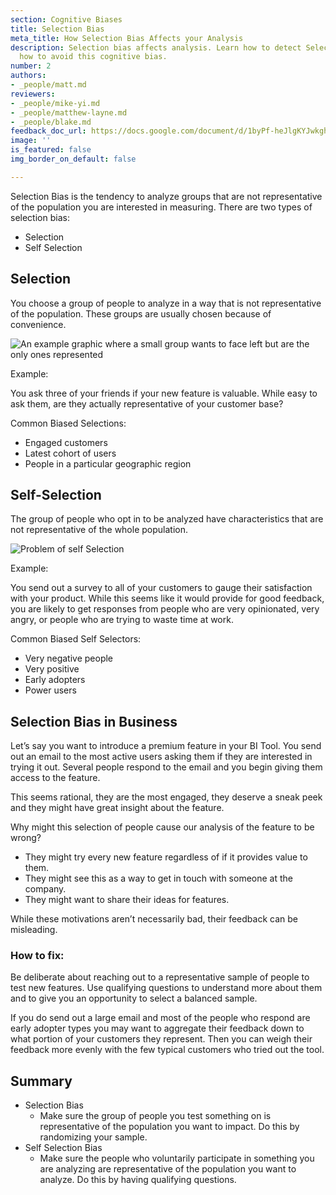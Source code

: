 ```yaml
---
section: Cognitive Biases
title: Selection Bias
meta_title: How Selection Bias Affects your Analysis
description: Selection bias affects analysis. Learn how to detect Selection Bias and
  how to avoid this cognitive bias.
number: 2
authors:
- _people/matt.md
reviewers:
- _people/mike-yi.md
- _people/matthew-layne.md
- _people/blake.md
feedback_doc_url: https://docs.google.com/document/d/1byPf-heJlgKYJwkghvWrPgEC7HbFtBESGx37cHsYoIk/edit?usp=sharing
image: ''
is_featured: false
img_border_on_default: false

---
```

Selection Bias is the tendency to analyze groups that are not representative of the population you are interested in measuring. There are two types of selection bias:

* Selection
* Self Selection

## Selection

You choose a group of people to analyze in a way that is not representative of the population. These groups are usually chosen because of convenience.

![An example graphic where a small group wants to face left but are the only ones represented](https://lh5.googleusercontent.com/O745UXlEkTJe8ng02Q7VWjwxW5caQo8q01upic4UrerlZxjkEiRUWHA5SU7yMc7dmHJruEvhifx01aAo6cm6erQNCPgWwCV8w30pPNY6Lq1manqVG7HKR9f1pyuQX8EbM-XAdu1M)

Example:

You ask three of your friends if your new feature is valuable. While easy to ask them, are they actually representative of your customer base?

Common Biased Selections:

* Engaged customers
* Latest cohort of users
* People in a particular geographic region

## Self-Selection

The group of people who opt in to be analyzed have characteristics that are not representative of the whole population.

![Problem of self Selection](https://lh4.googleusercontent.com/n_OFKiOyWjeWJxscxc-QA_VsNdk-R44CsmwduVyG2rL0kez3dyYdM5dshnjA_cG8t7YK_XBOzdYL3-arjGX_EZ6JRXxtYfDLpr18zY4LlPx76tkqF667G9txw_PnGKR5YAxK3AMQ)

Example:

You send out a survey to all of your customers to gauge their satisfaction with your product. While this seems like it would provide for good feedback, you are likely to get responses from people who are very opinionated, very angry, or people who are trying to waste time at work.

Common Biased Self Selectors:

* Very negative people
* Very positive
* Early adopters
* Power users

## Selection Bias in Business

Let’s say you want to introduce a premium feature in your BI Tool. You send out an email to the most active users asking them if they are interested in trying it out. Several people respond to the email and you begin giving them access to the feature.

This seems rational, they are the most engaged, they deserve a sneak peek and they might have great insight about the feature.

Why might this selection of people cause our analysis of the feature to be wrong?

* They might try every new feature regardless of if it provides value to them.
* They might see this as a way to get in touch with someone at the company.
* They might want to share their ideas for features.

While these motivations aren’t necessarily bad, their feedback can be misleading.

### How to fix:

Be deliberate about reaching out to a representative sample of people to test new features. Use qualifying questions to understand more about them and to give you an opportunity to select a balanced sample.

If you do send out a large email and most of the people who respond are early adopter types you may want to aggregate their feedback down to what portion of your customers they represent. Then you can weigh their feedback more evenly with the few typical customers who tried out the tool.

## Summary

* Selection Bias
  * Make sure the group of people you test something on is representative of the population you want to impact. Do this by randomizing your sample.
* Self Selection Bias
  * Make sure the people who voluntarily participate in something you are analyzing are representative of the population you want to analyze. Do this by having qualifying questions.
